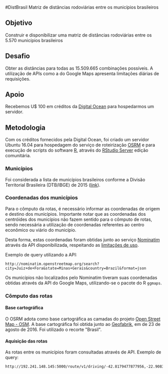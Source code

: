 #DistBrasil
Matriz de distâncias rodoviárias entre os municípios brasileiros

## Objetivo
Construir e disponibilizar uma matriz de distâncias rodoviárias entre os 5.570 municípios brasileiros

## Desafio
Obter as distâncias para todas as 15.509.665 combinações possíveis. A utilização de APIs como a do Google Maps apresenta limitações diárias de requisições.

## Apoio
Recebemos U$ 100 em créditos da [Digital Ocean](https://www.digitalocean.com/) para hospedarmos um servidor.

## Metodologia

Com os créditos fornecidos pela Digital Ocean, foi criado um servidor Ubuntu 16.04 para hospedagem do serviço de roteirização [OSRM](http://project-osrm.org/)  e para execução de scripts do software [R](https://www.r-project.org/), através do [RStudio Server](https://www.rstudio.com/products/rstudio/download-server/) edição comunitária.

### Municípios
Foi considerada a lista de municípios brasileiros conforme a Divisão Territorial Brasileira (DTB/IBGE) de 2015  ([link](http://www.ibge.gov.br/home/geociencias/cartografia/default_dtb_int.shtm)).

### Coordenadas dos municípios
Para o cômputo da rotas, é necessário informar as coordenadas de origem e destino dos municípios. Importante notar que as coordenadas dos centróides dos municípios não fazem sentido para o cômputo de rotas, sendo necessária a utilização de coordenadas referentes ao centro econômico ou viário do município.

Desta forma, estas coordenadas foram obtidas junto ao serviço [Nominatim](http://wiki.openstreetmap.org/wiki/Nominatim) através da API disponibilizada, respeitando as [limitações de uso](http://wiki.openstreetmap.org/wiki/Nominatim_usage_policy).

Exemplo de query utilizando a API:

```
http://nominatim.openstreetmap.org/search?city=Juiz+de+Fora&state=Minas+Gerais&country=Brazil&format=json
```

Os municípios não localizados pelo Nominatim tiveram suas coordenadas obtidas através da API do Google Maps, utilizando-se o pacote do R `ggmaps`.

### Cômputo das rotas

#### Base cartográfica

O OSRM adota como base cartográfica as camadas do projeto [Open Street Map - OSM](http://www.openstreetmap.org/). A base cartográfica foi obtida junto ao [Geofabrik](https://www.geofabrik.de/), em de 23 de agosto de 2016. Foi utilizado o recorte "Brasil".

#### Aquisição das rotas

As rotas entre os municípios foram consultadas através de API. Exemplo de query:

```
http://192.241.148.145:5000/route/v1/driving/-42.8179477877956,-22.9083992;-52.4089047,-28.2616137
```
